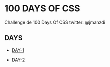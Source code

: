 # 100 DAYS OF CSS

Challenge de 100 Days Of CSS twitter: @jmanzdi

## DAYS

- [DAY-1](https://jonathanmanzanodiaz.github.io/practice/100DaysCSS/Day1)

- [DAY-2](https://jonathanmanzanodiaz.github.io/practice/100DaysCSS/Day2)

